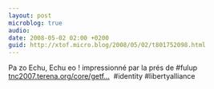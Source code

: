 ```yaml
---
layout: post
microblog: true
audio: 
date: 2008-05-02 02:00 +0200
guid: http://xtof.micro.blog/2008/05/02/t801752098.html
---
```

Pa zo Echu, Echu eo ! impressionné par la prés de #fulup [tnc2007.terena.org/core/getf...](http://tnc2007.terena.org/core/getfile.php?file_id=313)  #identity #libertyalliance
